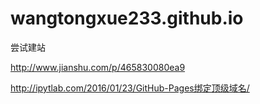 # wangtongxue233.github.io
尝试建站


http://www.jianshu.com/p/465830080ea9



http://ipytlab.com/2016/01/23/GitHub-Pages绑定顶级域名/
